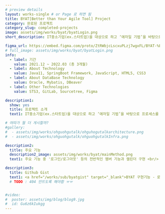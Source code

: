 ```yaml
---
# preview details
layout: works-single # or Page 로 하면 됨
title: BYAT[Better than Your Agile Tool] Project
category: 완료된 프로젝트
category_slug: completed-projects
image: assets/img/works/byat/byatLogin.png  
short_description: IT중소기업(ex.스타트업)을 대상으로 하고 ‘애자일 기법’을 바탕으로 프로세스를 관리해주는 PMS 어플리케이션

figma_url: https://embed.figma.com/proto/ZtRWbjcLscxuPLzj7wgxFL/BYAT-%ED%94%84%EB%A1%9C%ED%86%A0%ED%83%80%EC%9D%B4%ED%95%91?embed_host=notion&kind=proto&node-id=659-65401&page-id=0%3A1&scaling=min-zoom&show-proto-sidebar=1&starting-point-node-id=659%3A65401&embed-host=share 
# full_image: assets/img/works/byat/byatLogin.png
info:
  - label: 기간
    value: 2021.12 ~ 2022.03 (총 3개월)
  - label: About Technology
    value: Java11, SpringBoot Framework, JavaScript, HTML5, CSS3
  - label: About DataBase Technology
    value: Oracle, Mybatis, DBeaver
  - label: Other Technologies
    value: STS3, GitLab, Sourcetree, Figma

description1:
  show: yes
  title: 프로젝트 소개
  text1: IT중소기업(ex.스타트업)을 대상으로 하고 ‘애자일 기법’을 바탕으로 프로세스를 관리해주는 PMS 어플리케이션

# 여따가 뭘 더 게시할까?
#gallery:
#  - assets/img/works/ohguohgutalk/ohguhogutalkarchitecture.png
#  - assets/img/works/ohguohgutalk/ohguohgutalkInfra.png

description2:
  title: 주요 기능
  description2_image: assets/img/works/byat/mainMethod.png
  text1: 주요 기능 중 '로그인/로그아웃' 등의 전반적인 멤버 기능과 캘린더 구현 <br/> <a href="https://sudden-milk-758.notion.site/569697dad03340809dcd1e90ad21547e?pvs=4" target="_blank">구체적인 구현 내용 확인하기</a>

description3:
  title: Github Gist
  text1: <a href="/works/sub/byatgist" target="_blank">BYAT 구현기능 - 로그인 Github gist 확인하기</a>
  # TODO : 404 안뜨도록 해야함 ㅠㅠ


#video:
#  poster: assets/img/blog/blog9.jpg
#  id: Gu6z6kIukgg
---
```



